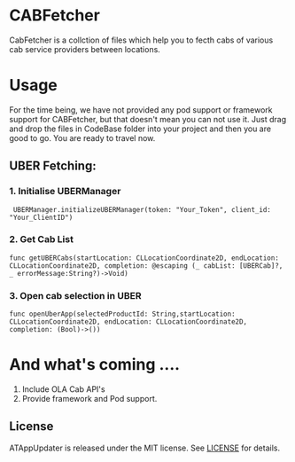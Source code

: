 # CABFetcher

CabFetcher is a collction of files which help you to fecth cabs of various cab service providers between locations.

# Usage

For the time being, we have not provided any pod support or framework support for CABFetcher, but that doesn't mean you can not use it.
Just drag and drop the files in CodeBase folder into your project and then you are good to go. You are ready to travel now.

## UBER Fetching:

### 1. Initialise UBERManager

```
 UBERManager.initializeUBERManager(token: "Your_Token", client_id: "Your_ClientID")
```

### 2. Get Cab List

```
func getUBERCabs(startLocation: CLLocationCoordinate2D, endLocation: CLLocationCoordinate2D, completion: @escaping (_ cabList: [UBERCab]?, _ errorMessage:String?)->Void)
```

### 3. Open cab selection in UBER

```
func openUberApp(selectedProductId: String,startLocation: CLLocationCoordinate2D, endLocation: CLLocationCoordinate2D, completion: (Bool)->())
```

# And what's coming ....

1. Include OLA Cab API's
2. Provide framework and Pod support.

## License

ATAppUpdater is released under the MIT license. See [LICENSE](https://github.com/emotality/ATAppUpdater/blob/master/LICENSE.md) for details.

